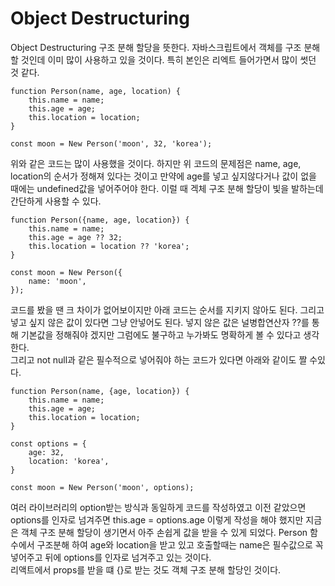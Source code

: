 # Object Destructuring

Object Destructuring 구조 분해 할당을 뜻한다. 자바스크립트에서 객체를 구조 분해할 것인데 이미 많이 사용하고 있을 것이다. 특히 본인은 리엑트 들어가면서 많이 썻던 것 같다.

```
function Person(name, age, location) {
    this.name = name;
    this.age = age;
    this.location = location;
}

const moon = New Person('moon', 32, 'korea');
```

위와 같은 코드는 많이 사용했을 것이다. 하지만 위 코드의 문제점은 name, age, location의 순서가 정해져 있다는 것이고 만약에 age를 넣고 싶지않다거나 값이 없을 때에는 undefined값을 넣어주어야 한다. 이럴 때 겍체 구조 분해 할당이 빛을 발하는데 간단하게 사용할 수 있다.

```
function Person({name, age, location}) {
    this.name = name;
    this.age = age ?? 32;
    this.location = location ?? 'korea';
}

const moon = New Person({
    name: 'moon',
});
```

코드를 봤을 땐 크 차이가 없어보이지만 아래 코드는 순서를 지키지 않아도 된다. 그리고 넣고 싶지 않은 값이 있다면 그냥 안넣어도 된다. 넣지 않은 값은 널병합연산자 ??를 통해 기본값을 정해줘야 겠지만 그럼에도 불구하고 누가봐도 명확하게 볼 수 있다고 생각한다.  
그리고 not null과 같은 필수적으로 넣어줘야 하는 코드가 있다면 아래와 같이도 짤 수있다.

```
function Person(name, {age, location}) {
    this.name = name;
    this.age = age;
    this.location = location;
}

const options = {
    age: 32,
    location: 'korea',
}

const moon = New Person('moon', options);
```

여러 라이브러리의 option받는 방식과 동일하게 코드를 작성하였고 이전 같았으면 options를 인자로 넘겨주면 this.age = options.age 이렇게 작성을 해야 했지만 지금은 객체 구조 분해 할당이 생기면서 아주 손쉽게 값을 받을 수 있게 되었다. Person 함수에서 구조분해 하여 age와 location을 받고 있고 호출할때는 name은 필수값으로 꼭 넣어주고 뒤에 options를 인자로 넘겨주고 있는 것이다.  
리액트에서 props를 받을 떄 {}로 받는 것도 객체 구조 분해 할당인 것이다.
